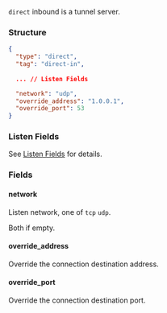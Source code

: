 `direct` inbound is a tunnel server.

### Structure

```json
{
  "type": "direct",
  "tag": "direct-in",
  
  ... // Listen Fields

  "network": "udp",
  "override_address": "1.0.0.1",
  "override_port": 53
}
```

### Listen Fields

See [Listen Fields](/configuration/shared/listen) for details.

### Fields

#### network

Listen network, one of `tcp` `udp`.

Both if empty.

#### override_address

Override the connection destination address.

#### override_port

Override the connection destination port.